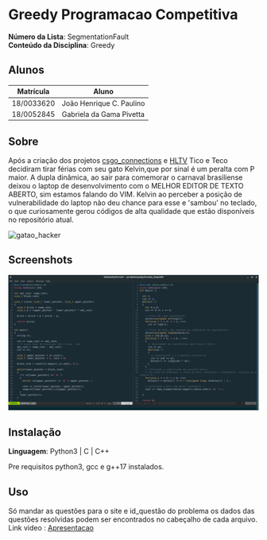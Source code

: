 # Greedy Programacao Competitiva 
 
**Número da Lista**: SegmentationFault<br>
**Conteúdo da Disciplina**: Greedy<br>

## Alunos
|Matrícula | Aluno |
| -- | -- |
| 18/0033620  |  João Henrique C. Paulino |
| 18/0052845  |  Gabriela da Gama Pivetta |

## Sobre 
Após a criação dos projetos [csgo_connections](https://github.com/projeto-de-algoritmos/grafos1_csgo_connections) e [HLTV](https://github.com/projeto-de-algoritmos/Grafos2_HLTV) Tico e Teco decidiram tirar férias com seu gato Kelvin,que por sinal é um peralta com P maior.
A dupla dinâmica, ao sair para comemorar o carnaval brasiliense deixou o laptop de desenvolvimento
com o MELHOR EDITOR DE TEXTO ABERTO, sim estamos falando do
VIM.
Kelvin ao perceber a posição de vulnerabilidade do laptop
não deu chance para esse e 'sambou' no teclado, o que 
curiosamente gerou códigos de alta qualidade que estão
disponíveis no repositório atual.

![gatao_hacker](https://tokdehistoria.files.wordpress.com/2013/04/lyra-notebook-dormindo.png)


## Screenshots
![terminal](terminal.png)


## Instalação 
**Linguagem**: Python3 | C | C++<br>

Pre requisitos python3, gcc e g++17 instalados.

## Uso 
Só mandar as questões para o site e id_questão do problema os dados das questões resolvidas podem ser encontrados no cabeçalho de cada arquivo.
Link video : [Apresentacao](https://drive.google.com/file/d/1Z1urs8kH5U6hDucGU5JSC6Qxvqhngu2l/view?usp=sharing)
